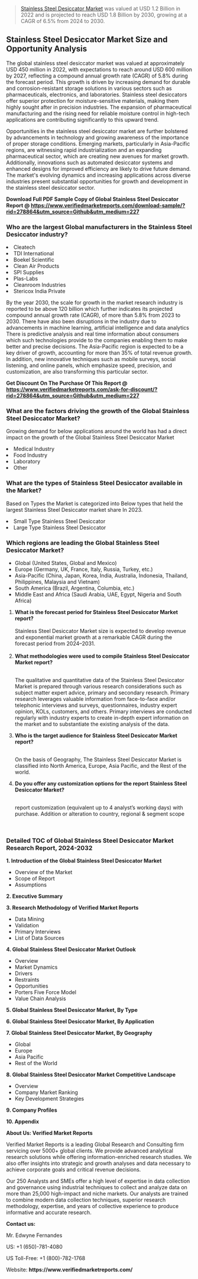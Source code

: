 <blockquote><p><p><a href="https://www.verifiedmarketreports.com/download-sample/?rid=278864&utm_source=Github&utm_medium=227" target="_blank">Stainless Steel Desiccator Market</a> was valued at USD 1.2 Billion in 2022 and is projected to reach USD 1.8 Billion by 2030, growing at a CAGR of 6.5% from 2024 to 2030.</p></blockquote><p><h2>Stainless Steel Desiccator Market Size and Opportunity Analysis</h2><p>The global stainless steel desiccator market was valued at approximately USD 450 million in 2022, with expectations to reach around USD 600 million by 2027, reflecting a compound annual growth rate (CAGR) of 5.8% during the forecast period. This growth is driven by increasing demand for durable and corrosion-resistant storage solutions in various sectors such as pharmaceuticals, electronics, and laboratories. Stainless steel desiccators offer superior protection for moisture-sensitive materials, making them highly sought after in precision industries. The expansion of pharmaceutical manufacturing and the rising need for reliable moisture control in high-tech applications are contributing significantly to this upward trend.</p><p>Opportunities in the stainless steel desiccator market are further bolstered by advancements in technology and growing awareness of the importance of proper storage conditions. Emerging markets, particularly in Asia-Pacific regions, are witnessing rapid industrialization and an expanding pharmaceutical sector, which are creating new avenues for market growth. Additionally, innovations such as automated desiccator systems and enhanced designs for improved efficiency are likely to drive future demand. The market's evolving dynamics and increasing applications across diverse industries present substantial opportunities for growth and development in the stainless steel desiccator sector.</p></p><p class=""><strong>Download Full PDF Sample Copy of Global Stainless Steel Desiccator Report @ <a href="https://www.verifiedmarketreports.com/download-sample/?rid=278864&amp;utm_source=Github&amp;utm_medium=227" target="_blank">https://www.verifiedmarketreports.com/download-sample/?rid=278864&amp;utm_source=Github&amp;utm_medium=227</a></strong></p><h3 id="" class="">Who are the largest Global manufacturers in the Stainless Steel Desiccator industry?</h3><p><li>Cleatech</li><li> TDI International</li><li> Boekel Scientific</li><li> Clean Air Products</li><li> SPI Supplies</li><li> Plas-Labs</li><li> Cleanroom Industries</li><li> Stericox India Private</li></p><div class=""><div class="" dir="" data-message-author-role="" data-message-id="" data-message-model-slug=""><div class=""><div class=""><div class=""><div class="" dir="" data-message-author-role="" data-message-id="" data-message-model-slug=""><div class=""><div class=""><p>By the year 2030, the scale for growth in the market research industry is reported to be above 120 billion which further indicates its projected compound annual growth rate (CAGR), of more than 5.8% from 2023 to 2030. There have also been disruptions in the industry due to advancements in machine learning, artificial intelligence and data analytics There is predictive analysis and real time information about consumers which such technologies provide to the companies enabling them to make better and precise decisions. The Asia-Pacific region is expected to be a key driver of growth, accounting for more than 35% of total revenue growth. In addition, new innovative techniques such as mobile surveys, social listening, and online panels, which emphasize speed, precision, and customization, are also transforming this particular sector.</p><p><strong>Get Discount On The Purchase Of This Report @&nbsp; <a href="https://www.verifiedmarketreports.com/ask-for-discount/?rid=278864&amp;utm_source=Github&amp;utm_medium=227" target="_blank">https://www.verifiedmarketreports.com/ask-for-discount/?rid=278864&amp;utm_source=Github&amp;utm_medium=227</a></strong></p></div></div></div></div></div></div></div></div><h3 id="" class="">What are the factors driving the growth of the Global Stainless Steel Desiccator Market?</h3><p id="" class="">Growing demand for below applications around the world has had a direct impact on the growth of the Global Stainless Steel Desiccator Market</p><p id="" class=""><li>Medical Industry</li><li> Food Industry</li><li> Laboratory</li><li> Other</li></p><h3 id="" class="">What are the types of Stainless Steel Desiccator available in the Market?</h3><p id="" class="">Based on Types the Market is categorized into Below types that held the largest Stainless Steel Desiccator market share In 2023.</p><p id="" class=""><li>Small Type Stainless Steel Desiccator</li><li> Large Type Stainless Steel Desiccator</li></p><h3 id="" class="">Which regions are leading the Global Stainless Steel Desiccator Market?</h3><ul><li>Global (United States, Global and Mexico)</li><li>Europe (Germany, UK, France, Italy, Russia, Turkey, etc.)</li><li>Asia-Pacific (China, Japan, Korea, India, Australia, Indonesia, Thailand, Philippines, Malaysia and Vietnam)</li><li>South America (Brazil, Argentina, Columbia, etc.)</li><li>Middle East and Africa (Saudi Arabia, UAE, Egypt, Nigeria and South Africa)</li></ul><p><ol><li><strong>What is the forecast period for Stainless Steel Desiccator Market report?<br /></strong><br /><span data-sheets-root="1" data-sheets-value="{&quot;1&quot;:2,&quot;2&quot;:&quot;XXXX size is expected to develop revenue and exponential market growth at a remarkable CAGR during the forecast period from 2024&ndash;2030.&quot;}" data-sheets-userformat="{&quot;2&quot;:12674,&quot;4&quot;:{&quot;1&quot;:2,&quot;2&quot;:16776960},&quot;10&quot;:2,&quot;11&quot;:0,&quot;15&quot;:&quot;Arial&quot;,&quot;16&quot;:12}">Stainless Steel Desiccator Market size is expected to develop revenue and exponential market growth at a remarkable CAGR during the forecast period from 2024&ndash;2031.</span><br /><br /></li><li><strong>What methodologies were used to compile Stainless Steel Desiccator Market report?<br /><br /></strong><p>The qualitative and quantitative data of the&nbsp;Stainless Steel Desiccator Market is prepared through various research considerations such as subject matter expert advice, primary and secondary research. Primary research leverages valuable information from face-to-face and/or telephonic interviews and surveys, questionnaires, industry expert opinion, KOLs, customers, and others. Primary interviews are conducted regularly with industry experts to create in-depth expert information on the market and to substantiate the existing analysis of the data.&nbsp;</p></li><li><strong>Who is the target audience for Stainless Steel Desiccator Market report?<br /><br /></strong><p>On the basis of Geography, The&nbsp;Stainless Steel Desiccator Market is classified into North America, Europe, Asia Pacific, and the Rest of the world.</p></li><li><strong>Do you offer any customization options for the report Stainless Steel Desiccator Market?<br /><br /></strong><p>report customization (equivalent up to 4 analyst&rsquo;s working days) with purchase. Addition or alteration to country, regional &amp; segment scope</p><p>&nbsp;</p></li></ol></p><h3 id="" class="">Detailed TOC of Global Stainless Steel Desiccator Market Research Report, 2024-2032</h3><p id="" class=""><strong>1. Introduction of the Global Stainless Steel Desiccator Market</strong></p><ul><li>Overview of the Market</li><li>Scope of Report</li><li>Assumptions</li></ul><p id="" class=""><strong>2. Executive Summary</strong></p><p id="" class=""><strong>3. Research Methodology of&nbsp;Verified Market Reports</strong></p><ul><li>Data Mining</li><li>Validation</li><li>Primary Interviews</li><li>List of Data Sources</li></ul><p id="" class=""><strong>4. Global Stainless Steel Desiccator Market Outlook</strong></p><ul><li>Overview</li><li>Market Dynamics</li><li>Drivers</li><li>Restraints</li><li>Opportunities</li><li>Porters Five Force Model</li><li>Value Chain Analysis</li></ul><p id="" class=""><strong>5. Global Stainless Steel Desiccator Market, By&nbsp;Type</strong></p><p id="" class=""><strong>6. Global Stainless Steel Desiccator Market, By Application</strong></p><p id="" class=""><strong>7. Global Stainless Steel Desiccator Market, By Geography</strong></p><ul><li>Global</li><li>Europe</li><li>Asia Pacific</li><li>Rest of the World</li></ul><p id="" class=""><strong>8. Global Stainless Steel Desiccator Market Competitive Landscape</strong></p><ul><li>Overview</li><li>Company Market Ranking</li><li>Key Development Strategies</li></ul><p id="" class=""><strong>9. Company Profiles</strong></p><p id="" class=""><strong>10. Appendix</strong></p><p id="" class=""><strong>About Us: Verified Market Reports</strong></p><p id="" class="">Verified Market Reports is a leading Global Research and Consulting firm servicing over 5000+ global clients. We provide advanced analytical research solutions while offering information-enriched research studies. We also offer insights into strategic and growth analyses and data necessary to achieve corporate goals and critical revenue decisions.</p><p id="" class="">Our 250 Analysts and SMEs offer a high level of expertise in data collection and governance using industrial techniques to collect and analyze data on more than 25,000 high-impact and niche markets. Our analysts are trained to combine modern data collection techniques, superior research methodology, expertise, and years of collective experience to produce informative and accurate research.</p><p id="" class=""><strong>Contact us:</strong></p><p id="" class="">Mr. Edwyne Fernandes</p><p id="" class="">US: +1 (650)-781-4080</p><p id="" class="">US Toll-Free: +1 (800)-782-1768</p><p id="" class="">Website: <a target="" data-test-app-aware-link=""><strong>https://www.verifiedmarketreports.com/</strong></a></p>
